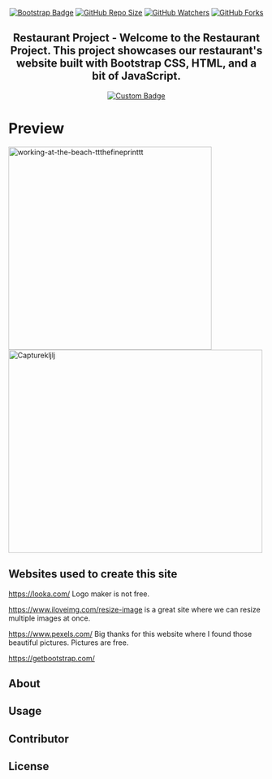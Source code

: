 <div align="center">

[![Bootstrap Badge](https://img.shields.io/badge/placement%20of%20element%20with-BOOTSTRAP-%2311111?style=flat&logo=bootstrap&logoColor=%237952B3&labelColor=%23fff&color=%237952B3&link=https%3A%2F%2Fgetbootstrap.com%2F)](https://getbootstrap.com/)
[![GitHub Repo Size](https://img.shields.io/github/repo-size/slatohamid/restaurant-css-framework)](https://github.com/slatohamid/restaurant-css-framework)
[![GitHub Watchers](https://img.shields.io/github/watchers/slatohamid/restaurant-css-framework)](https://github.com/slatohamid/restaurant-css-framework/watchers)
[![GitHub Forks](https://img.shields.io/github/forks/slatohamid/restaurant-css-framework)](https://github.com/slatohamid/restaurant-css-framework/network/members)



## Restaurant Project - Welcome to the Restaurant Project. This project showcases our restaurant's website built with Bootstrap CSS, HTML, and a bit of JavaScript.
[![Custom Badge](https://img.shields.io/badge/www.BeBurger.be-Click%20Here-%23d37810?style=flat&link=https%3A%2F%2Fslatohamid.github.io%2Frestaurant-css-framework%2F)](https://slatohamid.github.io/restaurant-css-framework/)


</div>


# Preview

<img src="https://github.com/slatohamid/restaurant-css-framework/assets/117818692/cf635a3d-765a-438f-9d76-96c40cac2bd7" alt="working-at-the-beach-ttthefineprinttt" align="centre" width="400">

<img src="https://github.com/slatohamid/restaurant-css-framework/assets/117818692/375509ef-4c8e-422e-b344-ae7e7e85fc8a" alt="Capturekljlj" align="centre" height="400" width="500">


## Websites used to create this site

https://looka.com/ Logo maker is not free.

https://www.iloveimg.com/resize-image is a great site where we can resize multiple images at once.

https://www.pexels.com/ Big thanks for this website where I found those beautiful pictures. Pictures are free.

https://getbootstrap.com/

## About



## Usage

## Contributor



## License
